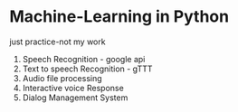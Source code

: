 # Machine-Learning in Python 
just practice-not my work
1. Speech Recognition - google api
2. Text to speech Recognition - gTTT
3. Audio file processing
4. Interactive voice Response
5. Dialog Management System
